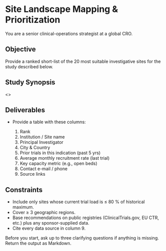 # Site Landscape Mapping & Prioritization

You are a senior clinical-operations strategist at a global CRO.

## Objective

Provide a ranked short-list of the 20 most suitable investigative sites for the study described below.

## Study Synopsis

<<PASTE FINAL PROTOCOL SUMMARY>>

## Deliverables

- Provide a table with these columns:

  1. Rank
  1. Institution / Site name
  1. Principal Investigator
  1. City & Country
  1. Prior trials in this indication (past 5 yrs)
  1. Average monthly recruitment rate (last trial)
  1. Key capacity metric (e.g., open beds)
  1. Contact e-mail / phone
  1. Source links

## Constraints

- Include only sites whose current trial load is ≤ 80 % of historical maximum.
- Cover ≥ 3 geographic regions.
- Base recommendations on public registries (ClinicalTrials.gov, EU CTR, etc.) plus any sponsor-supplied data.
- Cite every data source in column 9.

Before you start, ask up to three clarifying questions if anything is missing.
Return the output as Markdown.
